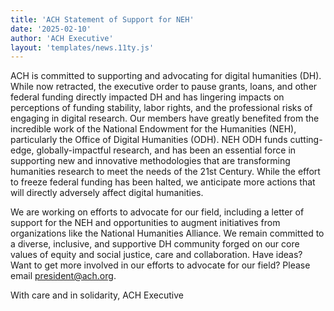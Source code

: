 ```yaml
---
title: 'ACH Statement of Support for NEH'
date: '2025-02-10'
author: 'ACH Executive'
layout: 'templates/news.11ty.js'
---
```


ACH is committed to supporting and advocating for digital humanities (DH). While now retracted, the executive order to pause grants, loans, and other federal funding directly impacted DH and has lingering impacts on perceptions of funding stability, labor rights, and the professional risks of engaging in digital research. Our members have greatly benefited from the incredible work of the National Endowment for the Humanities (NEH), particularly the Office of Digital Humanities (ODH). NEH ODH funds cutting-edge, globally-impactful research, and has been an essential force in supporting new and innovative methodologies that are transforming humanities research to meet the needs of the 21st Century. While the effort to freeze federal funding has been halted, we anticipate more actions that will directly adversely affect digital humanities.  

We are working on efforts to advocate for our field, including a letter of support for the NEH and opportunities to augment initiatives from organizations like the National Humanities Alliance. We remain committed to a diverse, inclusive, and supportive DH community forged on our core values of equity and social justice, care and collaboration. Have ideas? Want to get more involved in our efforts to advocate for our field?  Please email [president@ach.org](mailto:president@ach.org).

With care and in solidarity,
ACH Executive 

